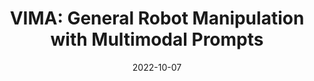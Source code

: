 ---
title: "VIMA: General Robot Manipulation with Multimodal Prompts"
meta_title: "VIMA"
description: "International Conference on Machine Learning (ICML), July 2023"
highlight: 
date: 2022-10-07
categories: []
authors: ["Yunfan Jiang", "Agrim Gupta*", Zichen "Charles" Zhang*, "Guanzhi Wang*", "Yongqiang Dou", "Yanjun Chen", "Li Fei-Fei", "Anima Anandkumar", "Yuke Zhu", Linxi "Jim" Fan]
tags: []
selected: true
link: https://vimalabs.github.io/
sources:
    - name: arxiv
      link: https://arxiv.org/abs/2210.03094
      icon: "ai ai-arxiv"

    - name: pdf
      link: https://vimalabs.github.io/assets/vima_paper.pdf
      icon: "fa-regular fa-file-pdf"

    - name: code
      link: https://github.com/vimalabs/VIMA
      icon: "fa-brands fa-github"

    - name: models
      link: https://github.com/vimalabs/VIMA#pretrained-models
      icon: "fa fa-network-wired"

    - name: benchmark
      link: https://github.com/vimalabs/VimaBench
      icon: "fas fa-robot"

    - name: dataset
      link: https://huggingface.co/datasets/VIMA/VIMA-Data
      icon: "fas fa-database"

---